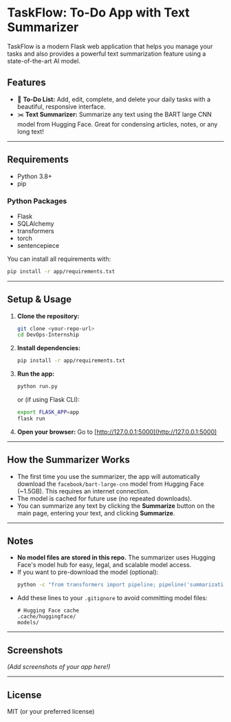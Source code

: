 # TaskFlow: To-Do App with Text Summarizer

TaskFlow is a modern Flask web application that helps you manage your tasks and also provides a powerful text summarization feature using a state-of-the-art AI model.

## Features
- 📝 **To-Do List:** Add, edit, complete, and delete your daily tasks with a beautiful, responsive interface.
- ✂️ **Text Summarizer:** Summarize any text using the BART large CNN model from Hugging Face. Great for condensing articles, notes, or any long text!

---

## Requirements
- Python 3.8+
- pip

### Python Packages
- Flask
- SQLAlchemy
- transformers
- torch
- sentencepiece

You can install all requirements with:
```bash
pip install -r app/requirements.txt
```

---

## Setup & Usage

1. **Clone the repository:**
   ```bash
   git clone <your-repo-url>
   cd DevOps-Internship
   ```

2. **Install dependencies:**
   ```bash
   pip install -r app/requirements.txt
   ```

3. **Run the app:**
   ```bash
   python run.py
   ```
   or (if using Flask CLI):
   ```bash
   export FLASK_APP=app
   flask run
   ```

4. **Open your browser:**
   Go to [http://127.0.0.1:5000](http://127.0.0.1:5000)

---

## How the Summarizer Works
- The first time you use the summarizer, the app will automatically download the `facebook/bart-large-cnn` model from Hugging Face (~1.5GB). This requires an internet connection.
- The model is cached for future use (no repeated downloads).
- You can summarize any text by clicking the **Summarize** button on the main page, entering your text, and clicking **Summarize**.

---

## Notes
- **No model files are stored in this repo.** The summarizer uses Hugging Face's model hub for easy, legal, and scalable model access.
- If you want to pre-download the model (optional):
  ```bash
  python -c "from transformers import pipeline; pipeline('summarization', model='facebook/bart-large-cnn')"
  ```
- Add these lines to your `.gitignore` to avoid committing model files:
  ```
  # Hugging Face cache
  .cache/huggingface/
  models/
  ```

---

## Screenshots
*(Add screenshots of your app here!)*

---

## License
MIT (or your preferred license)

